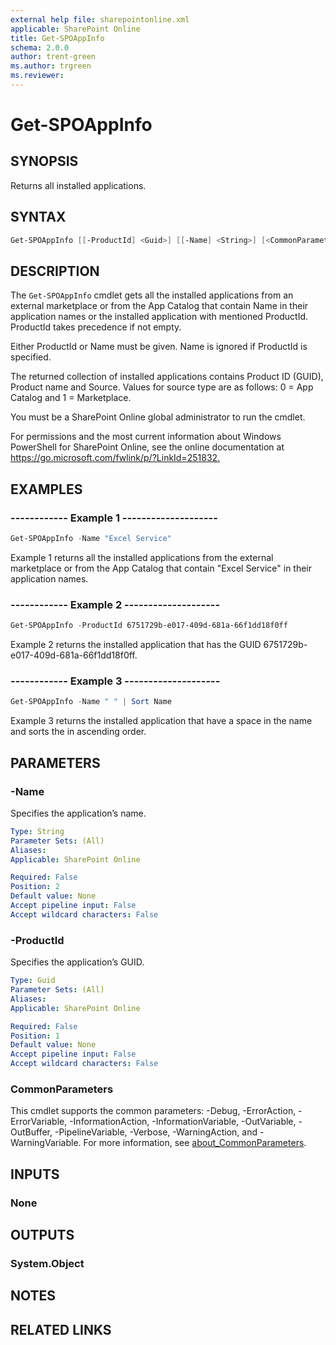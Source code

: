 ```yaml
---
external help file: sharepointonline.xml
applicable: SharePoint Online
title: Get-SPOAppInfo
schema: 2.0.0
author: trent-green
ms.author: trgreen
ms.reviewer:
---
```


# Get-SPOAppInfo

## SYNOPSIS

Returns all installed applications.

## SYNTAX

```powershell
Get-SPOAppInfo [[-ProductId] <Guid>] [[-Name] <String>] [<CommonParameters>]
```

## DESCRIPTION

The `Get-SPOAppInfo` cmdlet gets all the installed applications from an external marketplace or from the App Catalog that contain Name in their application names or the installed application with mentioned ProductId. ProductId takes precedence if not empty.

Either ProductId or Name must be given. Name is ignored if ProductId is specified.

The returned collection of installed applications contains Product ID (GUID), Product name and Source. Values for source type are as follows: 0 = App Catalog and 1 = Marketplace.

You must be a SharePoint Online global administrator to run the cmdlet.

For permissions and the most current information about Windows PowerShell for SharePoint Online, see the online documentation at <https://go.microsoft.com/fwlink/p/?LinkId=251832.>

## EXAMPLES

### ------------ Example 1 --------------------

```powershell
Get-SPOAppInfo -Name "Excel Service"
```

Example 1 returns all the installed applications from the external marketplace or from the App Catalog that contain "Excel Service" in their application names.

### ------------ Example 2 --------------------

```powershell
Get-SPOAppInfo -ProductId 6751729b-e017-409d-681a-66f1dd18f0ff
```

Example 2 returns the installed application that has the GUID 6751729b-e017-409d-681a-66f1dd18f0ff.

### ------------ Example 3 --------------------

```powershell
Get-SPOAppInfo -Name " " | Sort Name
```

Example 3 returns the installed application that have a space in the name and sorts the in ascending order.

## PARAMETERS

### -Name

Specifies the application’s name.

```yaml
Type: String
Parameter Sets: (All)
Aliases:
Applicable: SharePoint Online

Required: False
Position: 2
Default value: None
Accept pipeline input: False
Accept wildcard characters: False
```

### -ProductId

Specifies the application’s GUID.

```yaml
Type: Guid
Parameter Sets: (All)
Aliases:
Applicable: SharePoint Online

Required: False
Position: 1
Default value: None
Accept pipeline input: False
Accept wildcard characters: False
```

### CommonParameters

This cmdlet supports the common parameters: -Debug, -ErrorAction, -ErrorVariable, -InformationAction, -InformationVariable, -OutVariable, -OutBuffer, -PipelineVariable, -Verbose, -WarningAction, and -WarningVariable. For more information, see [about_CommonParameters](https://go.microsoft.com/fwlink/?LinkID=113216).

## INPUTS

### None

## OUTPUTS

### System.Object

## NOTES

## RELATED LINKS
